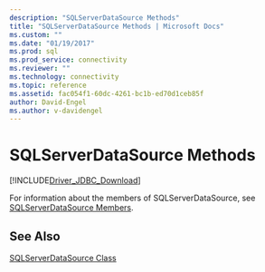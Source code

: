 ```yaml
---
description: "SQLServerDataSource Methods"
title: "SQLServerDataSource Methods | Microsoft Docs"
ms.custom: ""
ms.date: "01/19/2017"
ms.prod: sql
ms.prod_service: connectivity
ms.reviewer: ""
ms.technology: connectivity
ms.topic: reference
ms.assetid: fac054f1-60dc-4261-bc1b-ed70d1ceb85f
author: David-Engel
ms.author: v-davidengel
---
```

# SQLServerDataSource Methods
[!INCLUDE[Driver_JDBC_Download](../../../includes/driver_jdbc_download.md)]

  For information about the members of SQLServerDataSource, see [SQLServerDataSource Members](../../../connect/jdbc/reference/sqlserverdatasource-members.md).  
  
## See Also  
 [SQLServerDataSource Class](../../../connect/jdbc/reference/sqlserverdatasource-class.md)  
  
  
